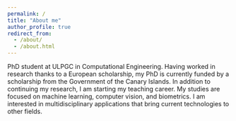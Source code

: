 ```yaml
---
permalink: /
title: "About me"
author_profile: true
redirect_from: 
  - /about/
  - /about.html
---
```


PhD student at ULPGC in Computational Engineering. Having worked in research thanks to a European scholarship, my PhD is currently funded by a scholarship from the Government of the Canary Islands. In addition to continuing my research, I am starting my teaching career. My studies are focused on machine learning, computer vision, and biometrics. I am interested in multidisciplinary applications that bring current technologies to other fields.
